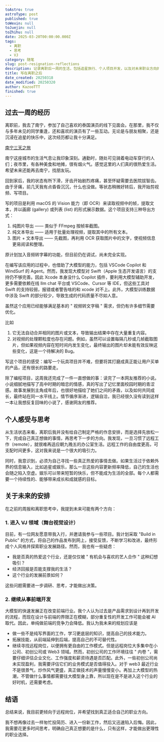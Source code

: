 ```yaml
---
toAstro: true
astroType: post
published: true
toWexin: null
toJuejin: null
toZhihu: null
date: 2025-03-20T00:00:00.000Z
tags:
  - 离职
  - 思考
  - VJ
category: 随笔
slug: post-resignation-reflections
description: 记录离职后一周的生活，包括追星旅行、个人项目开发，以及对未来职业方向的思考。我希望通过这次调整，找到真正适合自己的远程工作模式和职业路径。
title: 写在离职之后
date_created: 20250318
date_modified: 20250320
author: KazooTTT
finished: true
---
```


## 过去一周的经历

离职前，我去了南宁，参加了自己喜欢的泰国演员的线下见面会。在那里，我不仅与多年未见的同学重逢，还和喜欢的演员有了一些互动。无论是与朋友相聚，还是沉浸在追星的快乐中，这次经历都让我十分满足。  

[南宁三天之旅](/posts/nanning-three-day-trip)

南宁这座城市的生活气息让我印象深刻。通勤时，随处可见骑着电动车穿行的人们；夜市里，有各种美食和地摊，很有烟火气。感觉这里的人们真的很热爱生活。希望未来还能再去南宁，找朋友玩。

回到家后，我的状态有所下滑，牙齿开始剧烈疼痛，甚至怀疑需要去医院拔智齿。由于牙痛，前几天我有点昏昏沉沉，什么也没做。等状态稍微好转后，我开始剪视频、写项目。

写的项目是利用 macOS 的 Vision 能力（即 OCR）来读取视频中的帧，提取文本，并以画廊 (gallery) 或列表 (list) 的形式展示数据。这个项目支持三种导出方式：

1. 纯图片导出 —— 类似于 FFmpeg 按帧率截图。
2. 纯文本导出 —— 适用于批量处理视频，提取其中的所有文本。
3. 图片 + 文本导出 —— 先截图，再利用 OCR 获取图片中的文字，使视频信息更易阅读和整理。

原计划加入音频转字幕的功能，但目前仍在调试，尚未完全实现。

在编写该应用的过程中，也借助了大模型的能力，包括 VSCode Copilot 和 WindSurf 的 Agent。然而，我发现大模型对 Swift（Apple 生态开发语言）的支持仍不够完善。因此 Xcode 本身没什么 Copilot 插件，要利用大模型辅助开发，更多需要依赖在线 llm chat 平台或 VSCode、Cursor 等 IDE，但这些工具对 Swift 的支持较弱，报错或者警告啥的和 xcode 对不上。此外，大模型训练数据中涉及 Swift 的部分较少，导致生成的代码质量不尽如人意。

虽然这个应用已经能够满足基本的 " 视频转文字稿 " 需求，但仍有许多细节需要优化。

比如

1. 它无法自动合并相同的图片或文本，导致输出结果中存在大量重复内容。
2. 对视频的处理颗粒度也存在问题。例如，虽然可以设置每隔几秒或几帧截取图片，但如果视频内容在短时间内发生变化，最终输出的图片却未能有效反映这些变化，这是一个待解决的 Bug。

写这个项目的感受：编写一个玩具项目并不难，但要将其打磨成真正能让用户买单的产品，还有很长的路要走。

除了编程项目，这周我还完成了一件一直想做的事：读完了一本网友推荐的小说。小说细腻地描写了高中时期的暗恋的情感，真的写出了记忆里面校园时期的青涩感。故事发展到主角成年后，也很好地描绘了她们之间的矛盾，以及如何共同成长，最终站在同一水平线上。情节循序渐进，逻辑自洽，我已经很久没有读到这样一本让我想反复回味的小说了，感谢网友的推荐。

## 个人感受与思考

从生活状态来看，离职后我并没有给自己制定严格的作息安排，而是选择先放松一下，完成自己真正想做的事情，再思考下一步的方向。我发现，一旦习惯了远程工作（remote），就很难再适应朝九晚五的办公室生活。远程工作的自由度更高，可支配时间更多，这对我来说是一个很大的吸引力。

同时，我意识到，必须为自己寻找一些真正热爱的事情去做。如果生活过于依赖外界的信息输入，比如追星或娱乐，那么一旦这些内容更新频率降低，自己的生活也会随之陷入空虚。娱乐可以带来短暂的快乐，但不能成为生活的全部。每个人都需要一个持续性的、能够带来成长和成就感的目标。

## 关于未来的安排

在之前的周报和离职思考中，我提到未来可能有两个方向：

### 1. 进入 VJ 领域（舞台视觉设计）

目前，有一位网友愿意带我入行，并邀请我参与一些项目。我计划采取 "Build in Public" 的方式，将自己的作品发布到网上，接受反馈，不断学习和改进，最终形成个人风格并探索职业发展路径。然而，我也有一些疑虑：

- 我是否真的热爱这个行业，还是仅仅被 " 有机会与喜欢的艺人合作 " 这种幻想吸引？
- 经济回报是否能支撑我的生活？
- 这个行业的发展前景如何？

这些问题需要进一步调研、思考，才能做出决策。

### 2. 继续从事前端开发

大模型的快速发展正在改变前端行业。我个人认为过去是产品需求到设计再到开发的流程，而现在设计与前端的界限正在模糊，部分重复性的开发工作可能会被 AI 取代。因此，单纯做前端的竞争力会降低。我认为我未来的规划应该是

- 做一些不是纯写界面的工作，学习更底层的知识，提高自己的技术能力。
- 拓展技能，从前端延伸到后端，提高自己的不可替代性。
- 继续寻找远程岗位，以便拥有更自由的工作模式。但是远程岗位大多集中在小公司、初创公司或 Web3 领域。然而，初创公司的工作环境往往 " 内卷 "，需要仔细评估企业文化、工作强度和薪资待遇是否匹配。此外，一些初创公司尚未实现盈利，我需要评估它们的业务模式是否值得投入。对于 web3 最近行业不是很景气，炒作风气更盛，真正做技术的声量慢慢变小。再加上大模型的热潮，不管做什么事情都需要往大模型身上靠，所以现在是不是进入这个行业的好时机，还需要考虑。

## 结语

总结来说，我目前更倾向于远程岗位，并希望找到真正适合自己的职业方向。  

我不想再像过去一样匆忙投简历、进入一份新工作，然后又迅速陷入后悔。因此，我需要花更多时间思考，明确自己真正想要的是什么，只有这样，才能做出更理性的职业选择。
